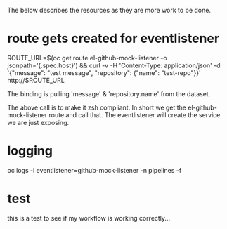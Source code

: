 The below describes the resources as they are more work to be done.

# route gets created for eventlistener
ROUTE_URL=$(oc get route el-github-mock-listener -o jsonpath='{.spec.host}') && curl -v -H 'Content-Type: application/json' -d '{"message": "test message", "repository": {"name": "test-repo"}}' http://$ROUTE_URL

The binding is pulling 'message' & 'repository.name' from the dataset.

The above call is to make it zsh compliant.  In short we get the el-github-mock-listener route and call that.  The eventlistener will create the service we are just exposing.


# logging
oc logs -l eventlistener=github-mock-listener -n pipelines -f

# test
this is a test to see if my workflow is working correctly...
